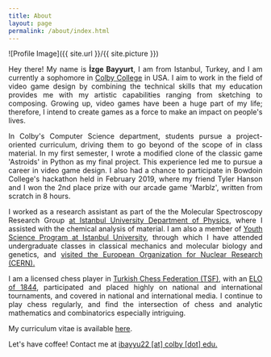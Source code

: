 ```yaml
---
title: About
layout: page
permalink: /about/index.html
---
```

![Profile Image]({{ site.url }}/{{ site.picture }})

<p align="justify">Hey there! My name is <b>İzge Bayyurt</b>, I am from Istanbul, Turkey, and I am currently a sophomore in <a href='https://www.colby.edu'>Colby College</a> in USA. I aim to work in the field of video game design by combining the technical skills that my education provides me with my artistic capabilities ranging from sketching to composing. Growing up, video games have been a huge part of my life; therefore, I intend to create games as a force to make an impact on people's lives.</p>

<p align="justify">In Colby's Computer Science department, students pursue a project-oriented curriculum, driving them to go beyond of the scope of in class material. In my first semester, I wrote a modified clone of the classic game 'Astroids' in Python as my final project. This experience led me to pursue a career in video game design. I also had a chance to participate in Bowdoin College's hackathon held in February 2019, where my friend Tyler Hanson and I won the 2nd place prize with our arcade game 'Marblz', written from scratch in 8 hours.</p>

<p align="justify">I worked as a research assistant as part of the the Molecular Spectroscopy Research Group <a href='http://fen.istanbul.edu.tr/fizik/?p=6536'> at Istanbul University Department of Physics</a>, where I assisted with the chemical analysis of material. I am also a member of <a href='http://fen.istanbul.edu.tr/fizik/?p=6536'>Youth Science Program at Istanbul University</a>, through which I have attended undergraduate classes in classical mechanics and molecular biology and genetics, and <a href="http://www.cumhuriyet.com.tr/haber/diger/184478/iU_nun_dahileri_Cern_e_gidecek.html">visited the European Organization for Nuclear Research (CERN).</a></p>

<p align="justify">I am a licensed chess player in <a href="http://www.tsf.org.tr/">Turkish Chess Federation (TSF)</a>, with an <a href="https://ratings.fide.com/card.phtml?event=6323154">ELO of 1844</a>, participated and placed highly on national and international tournaments, and covered in national and international media. I continue to play chess regularly, and find the intersection of chess and analytic mathematics and combinatorics especially intriguing.</p>

<p align="justify">
My curriculum vitae is available <a href='/assets/Curriculum Vitae.pdf'>here</a>.
</p>

<p align="justify">Let's have coffee! Contact me at <a href='mailto:ibayyu22@colby.edu'>ibayyu22 [at] colby [dot] edu.</a></p>

